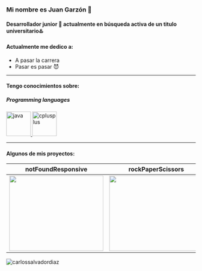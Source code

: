 ### Mi nombre es Juan Garzón 🤑
#### Desarrollador junior 😬 actualmente en **búsqueda activa** de un titulo universitario♨️




#### Actualmente me dedico a:


- A pasar la carrera
- Pasar es pasar 😈
___



#### Tengo conocimientos sobre:


##### Programming languages


<p align="left"> <a href="[https://developer.mozilla.org/en-US/docs/Web/Java](https://logos-world.net/wp-content/uploads/2022/07/Java-Logo.png)" target="_blank"> <img src="https://devicons.github.io/devicon/devicon.git/icons/java/java-original.svg" alt="java" width="65" height="65"/> <a href="https://www.typescriptlang.org/" target="_blank"> <img src="https://devicons.github.io/devicon/devicon.git/icons/cpluplus/cplusplus-original.svg" alt="cplusplus" width="65" height="65"/> </a>
</p>


____

#### Algunos de mis proyectos:



| notFoundResponsive  | rockPaperScissors  | toDoSimple  |
|---|---|---|
| <a href="https://github.com/carlossalvadordiaz/404-not-found" target="_blank"> <img src="/images/404.png" width="250" height="200"/></a> |  <a href="https://codepen.io/carlossalvadordiaz/pen/bGeXeGq" target="_blank"> <img src="/images/rps.png" width="250" height="200"/></a> | <a href="https://codepen.io/carlossalvadordiaz/pen/PozMmdq" target="_blank"> <img src="/images/toDo.png" width="250" height="200"/></a>  |



<p><img align="center" src="https://github-readme-stats.vercel.app/api/top-langs?username=carlossalvadordiaz&show_icons=true&locale=en&layout=compact" alt="carlossalvadordiaz" /></p>

